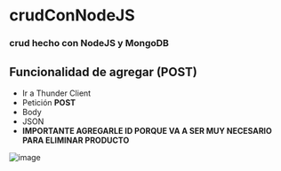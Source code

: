 # crudConNodeJS
### crud hecho con NodeJS y MongoDB

## Funcionalidad de agregar (POST)
* Ir a Thunder Client
* Petición **POST**
* Body
* JSON
*  **IMPORTANTE AGREGARLE ID PORQUE VA A SER MUY NECESARIO PARA ELIMINAR PRODUCTO**

  ![image](https://github.com/BraianFG/crudConNode/assets/55467665/9ea42d7e-5e79-477f-9c55-01efccf3dca0)
